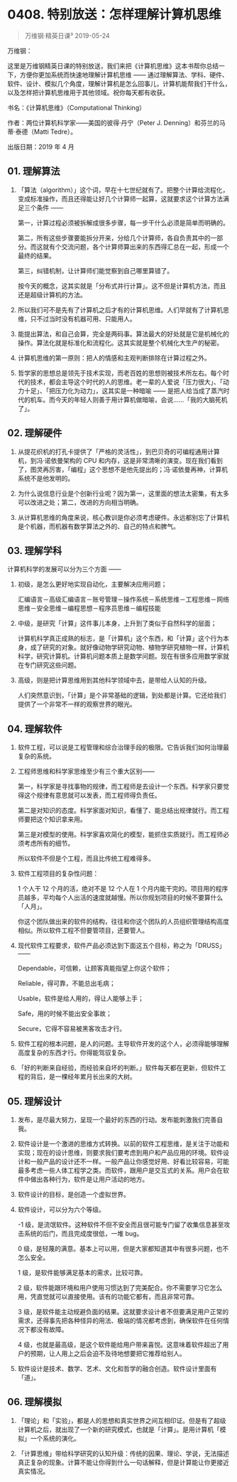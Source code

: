 # 0408. 特别放送：怎样理解计算机思维
> 万维钢·精英日课³
2019-05-24

万维钢：

这里是万维钢精英日课的特别放送，我们来把《计算机思维》这本书帮你总结一下，方便你更加系统而快速地理解计算机思维 —— 通过理解算法、学科、硬件、软件、设计、模拟几个角度，理解计算机是怎么回事儿，计算机能帮我们干什么，以及怎样把计算机思维用于其他领域。祝你每天都有收获。

书名：《计算机思维》（Computational Thinking）

作者：两位计算机科学家——美国的彼得·丹宁（Peter J. Denning）和芬兰的马蒂·泰德（Matti Tedre）。

出版日期：2019 年 4 月

## 01. 理解算法

1. 「算法（algorithm）」这个词，早在十七世纪就有了。把整个计算给流程化，变成标准操作，而且还得能让好几个计算师一起算，这就要求这个计算方法满足三个条件 ——

	第一，计算过程必须被拆解成很多步骤，每一步干什么必须是简单而明确的。

	第二，所有这些步骤要能拆分开来，分给几个计算师，各自负责其中的一部分。而这就有个交流问题，各个计算师算出来的东西得汇总在一起，形成一个最终的结果。

	第三，纠错机制，让计算师们能觉察到自己哪里算错了。

	按今天的概念，这其实就是「分布式并行计算」。这不但是计算机方法，而且还是超级计算机的方法。

2. 所以我们可不是先有了计算机之后才有的计算机思维。人们早就有了计算机思维，只不过当时没有机器可用、只能用人。

3. 能提出算法，和自己会算，完全是两码事。算法最大的好处就是它是机械化的操作。算法化就是标准化和流程化。这其实就是整个机械化大生产的秘密。

4. 计算机思维的第一原则：把人的情感和主观判断排除在计算过程之外。

5. 哲学家的思想总是领先于技术实现，而老百姓的思想则被技术所左右。每个时代的技术，都会主导这个时代的人的思维。老一辈的人爱说「压力很大」、「动力十足」、「把压力化为动力」，这其实是一种暗喻 —— 是把人给当成了蒸汽时代的机车。而今天的年轻人则善于用计算机做暗喻，会说……「我的大脑死机了」。

## 02. 理解硬件

1. 从提花织机的打孔卡提供了「严格的灵活性」，到巴贝奇的可编程通用计算机，到冯·诺依曼架构的 CPU 和内存，这是非常清晰的演变。现在我们看到了，图灵再厉害，「编程」这个思想不是他先提出的；冯·诺依曼再神，计算机系统不是他发明的。

2. 为什么说信息行业是个创新行业呢？因为第一，这里面的想法太密集，有太多可以改进之处；第二，改进的方向相当明确。

3. 从计算机思维的角度来说，核心教训是你必须考虑硬件。永远都别忘了计算机是个机器，而机器有数学算法之外的、自己的特点和脾气。

## 03. 理解学科

计算机科学的发展可以分为三个方面 ——

1. 初级，是怎么更好地实现自动化，主要解决应用问题；

	汇编语言－高级汇编语言－账号管理－操作系统－系统思维－工程思维－网络思维－安全思维－编程思想－程序员思维－编程技能

2. 中级，是研究「计算」这件事儿本身，上升到了类似于自然科学的层面；

	计算机科学真正成熟的标志，是「计算机」这个东西，和「计算」这个行为本身，成了研究的对象。就好像动物学研究动物、植物学研究植物一样，计算机科学，研究计算机。计算机问题本质上是数学问题。现在有很多应用数学家就在专门研究这些问题。

3. 高级，则是把计算思维用到其他科学领域中去，是带给人认知的升级。

	人们突然意识到，「计算」是个非常基础的逻辑，到处都是计算。它还给我们提供了一个非常不一样的观察世界的眼光。

## 04. 理解软件

1. 软件工程，可以说是工程管理和综合治理手段的极限。它告诉我们如何治理最复杂的系统。

2. 工程师思维和科学家思维至少有三个重大区别——

	第一，科学家是寻找事物的规律，而工程师是去设计一个东西。科学家只要觉得这个规律有意思就可以发表，而工程师得负责任。

	第二是对知识的态度。科学家面对知识，看懂了、能总结出规律就行。而工程师要把这个知识拿来用。

	第三是对模型的使用。科学家喜欢简化的模型，能抓住实质就行。而工程师必须考虑所有的细节。

	所以软件不但是个工程，而且比传统工程难得多。

3. 软件工程项目的复杂性问题：

	1 个人干 12 个月的活，绝对不是 12 个人在 1 个月内能干完的。项目用的程序员越多，平均每个人出活的速度就越慢。所以你规划项目的时候不要算什么「人月」。

	你这个团队做出来的软件的结构，往往和你这个团队的人员组织管理结构高度相似。所以软件工程不但要管项目，还要管人。

4. 现代软件工程要求，软件产品必须达到下面这五个目标，称之为「DRUSS」 ——

	Dependable，可信赖，让顾客真能指望上你这个软件；

	Reliable，得可靠，不能总出毛病；

	Usable，软件是给人用的，得让人能够上手；

	Safe，用的时候不能出安全事故；

	Secure，它得不容易被黑客攻击才行。

5. 软件工程的根本问题，是人的问题。主导软件开发的这个人，必须得能够理解高度复杂的东西才行。你得能驾驭复杂。

6. 「好的判断来自经验，而经验来自坏的判断。」软件每天都在更新，但软件工程的背后，是一棵经年累月长出来的大树。

## 05. 理解设计

1. 发布，是尽最大努力，呈现一个最好的东西的行动。发布能刺激我们完善自我。

2. 软件设计是一个激进的思维方式转换。以前的软件工程思维，是关注于功能和实现；现在的设计思维，则要求我们要考虑到用户和产品应用的环境。软件设计和一般产品的设计还不一样。一般产品让你感觉好用、好看比较容易，可能最多考虑一些人体工程学之类。而软件，跟用户是交互式的关系。用户会在软件中做出各种行为，软件是让用户活动的地方。

3. 软件设计的目标，是创造一个虚拟世界。

4. 软件设计，可以分为六个等级。

	-1 级，是流氓软件。这种软件不但不安全而且很可能专门留了收集信息甚至攻击系统的后门，而且完成度很低，一堆 bug。

	0 级，是轻蔑的满意。基本上可以用，但是大家都知道其中有很多问题，也不怎么安全。

	1 级，是软件能够满足基本的需求，比较可靠。

	2 级，软件能跟环境和用户使用习惯达到了完美配合。你不需要学习它怎么用，凭直觉就可以直接使用。该有的功能它都有，而且非常可靠。

	3 级，是软件能主动规避负面的结果。这就要求设计者不但要满足用户正常的需求，还得事先把各种怪异的用法、极端的情况都考虑到，确保软件在任何情况下都没有故障。

	4 级，也就是最高级，是这个软件能给用户带来喜悦。这意味着软件超出了用户的预期，让人用上之后会迫不及待地想要把它推荐给别人。 

5.  软件设计是技术、数学、艺术、文化和哲学的融合创造。软件设计里面有「道」。

## 06. 理解模拟

1. 「理论」和「实验」，都是人的思想和真实世界之间互相印证。但是有了超级计算机之后，就出现了一个新的研究模式，也就是「计算」。是用计算机「模拟」一个系统的演化。

2. 「计算思维」带给科学研究的认知升级：传统的因果、理论、学说，无法描述真正复杂的现象。计算不能让你得到什么一句话解释，但是计算能让你更接近真实情况。

